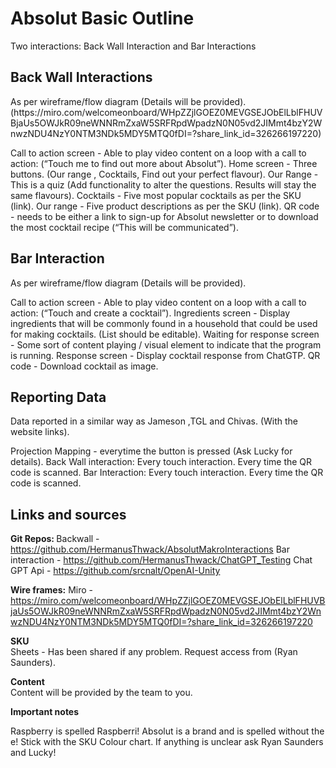<H1>Absolut Basic Outline </h1>
Two interactions: Back Wall Interaction and Bar Interactions

<h2>Back Wall Interactions</h2>
As per wireframe/flow diagram (Details will be provided).
(https://miro.com/welcomeonboard/WHpZZjlGOEZ0MEVGSEJObElLblFHUVBjaUs5OWJkR09neWNNRmZxaW5SRFRpdWpadzN0N05vd2JIMmt4bzY2WnwzNDU4NzY0NTM3NDk5MDY5MTQ0fDI=?share_link_id=326266197220)

	
Call to action screen - Able to play video content on a loop with a call to action:    (“Touch me to find out more about Absolut”).
Home screen - Three buttons. (Our range , Cocktails, Find out your perfect flavour).
Our Range - This is a quiz (Add functionality to alter the questions. Results will stay the same flavours).
Cocktails - Five most popular cocktails as per the SKU (link).
Our range - Five product descriptions as per the SKU (link).
QR code - needs to be either a link to sign-up for Absolut newsletter or to download the most cocktail recipe (“This will be communicated”).

<h2>Bar Interaction</h2>
As per wireframe/flow diagram (Details will be provided).

Call to action screen - Able to play video content on a loop with a call to action:    (“Touch and create a cocktail”).
Ingredients screen - Display ingredients that will be commonly found in a household that could be used for making cocktails. (List should be editable).
Waiting for response screen - Some sort of content playing / visual element to indicate that the program is running.
Response screen - Display cocktail response from ChatGTP.
QR code - Download cocktail as image. 


<h2>Reporting Data </h2>
Data reported in a similar way as Jameson ,TGL and Chivas. (With the website links).

Projection Mapping - everytime the button is pressed (Ask Lucky for details).
Back Wall interaction:
Every touch interaction.
Every time the QR code is scanned.
Bar Interaction:
Every touch interaction.
Every time the QR code is scanned.


<h2>Links and sources</h2>


<b>Git Repos: </b>
Backwall - https://github.com/HermanusThwack/AbsolutMakroInteractions
Bar interaction - https://github.com/HermanusThwack/ChatGPT_Testing
Chat GPT Api - https://github.com/srcnalt/OpenAI-Unity

<b>Wire frames:</b>
Miro - https://miro.com/welcomeonboard/WHpZZjlGOEZ0MEVGSEJObElLblFHUVBjaUs5OWJkR09neWNNRmZxaW5SRFRpdWpadzN0N05vd2JIMmt4bzY2WnwzNDU4NzY0NTM3NDk5MDY5MTQ0fDI=?share_link_id=326266197220

<b>SKU</b>
<br>
Sheets - Has been shared if any problem. Request access from (Ryan Saunders).

<b>Content</b><br>
Content will be provided by the team to you. 


<b>Important notes</b><br>

Raspberry is spelled Raspberri!
Absolut is a brand and is spelled without the e!
Stick with the SKU Colour chart.
If anything is unclear ask Ryan Saunders and Lucky!
